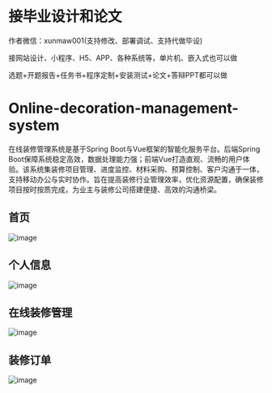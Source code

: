 # 接毕业设计和论文
作者微信：xunmaw001(支持修改、部署调试、支持代做毕设)

接网站设计、小程序、H5、APP、各种系统等，单片机、嵌入式也可以做

选题+开题报告+任务书+程序定制+安装测试+论文+答辩PPT都可以做
# Online-decoration-management-system
在线装修管理系统是基于Spring Boot与Vue框架的智能化服务平台。后端Spring Boot保障系统稳定高效，数据处理能力强；前端Vue打造直观、流畅的用户体验。该系统集装修项目管理、进度监控、材料采购、预算控制、客户沟通于一体，支持移动办公与实时协作。旨在提高装修行业管理效率，优化资源配置，确保装修项目按时按质完成，为业主与装修公司搭建便捷、高效的沟通桥梁。
## 首页
![image](https://github.com/user-attachments/assets/99166a28-e3f2-4013-823b-aec9f550716d)
## 个人信息
![image](https://github.com/user-attachments/assets/53eeae7d-9ac6-43db-9911-b2e62af19e31)
## 在线装修管理
![image](https://github.com/user-attachments/assets/0278a631-b712-4228-b09b-df75fb32ba39)
## 装修订单
![image](https://github.com/user-attachments/assets/7cdedaea-effd-45b5-85f5-83af8d234572)
